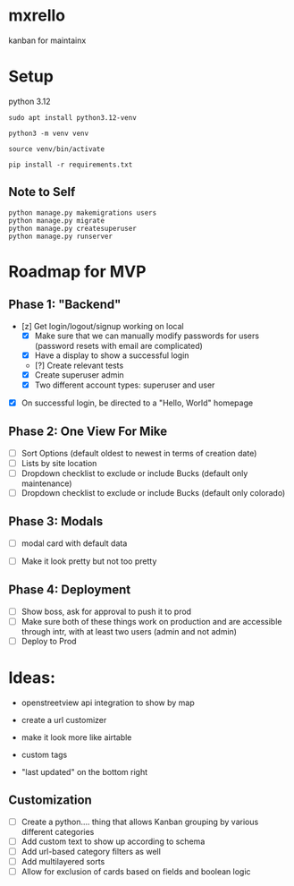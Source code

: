 # mxrello
kanban for maintainx

# Setup

python 3.12

``` 
sudo apt install python3.12-venv 

python3 -m venv venv

source venv/bin/activate

pip install -r requirements.txt

```

## Note to Self

```
python manage.py makemigrations users
python manage.py migrate
python manage.py createsuperuser
python manage.py runserver
```

# Roadmap for MVP

## Phase 1: "Backend"

* [z] Get login/logout/signup working on local
    * [x] Make sure that we can manually modify passwords for users (password resets with email are complicated)
    * [x] Have a display to show a successful login
    * [?] Create relevant tests
    * [x] Create superuser admin
    * [x] Two different account types: superuser and user

* [x] On successful login, be directed to a "Hello, World" homepage

## Phase 2: One View For Mike

* [ ] Sort Options (default oldest to newest in terms of creation date)
* [ ] Lists by site location
* [ ] Dropdown checklist to exclude or include Bucks (default only maintenance)
* [ ] Dropdown checklist to exclude or include Bucks (default only colorado)

## Phase 3: Modals

* [ ] modal card with default data
* [ ] Make it look pretty but not too pretty


## Phase 4: Deployment

* [ ] Show boss, ask for approval to push it to prod
* [ ] Make sure both of these things work on production and are accessible through intr, with at least two users (admin and not admin)
* [ ] Deploy to Prod

# Ideas:

- openstreetview api integration to show by map

- create a url customizer

- make it look more like airtable

- custom tags

- "last updated" on the bottom right


## Customization

* [ ] Create a python.... thing that allows Kanban grouping by various different categories
* [ ] Add custom text to show up according to schema
* [ ] Add url-based category filters as well
* [ ] Add multilayered sorts
* [ ] Allow for exclusion of cards based on fields and boolean logic